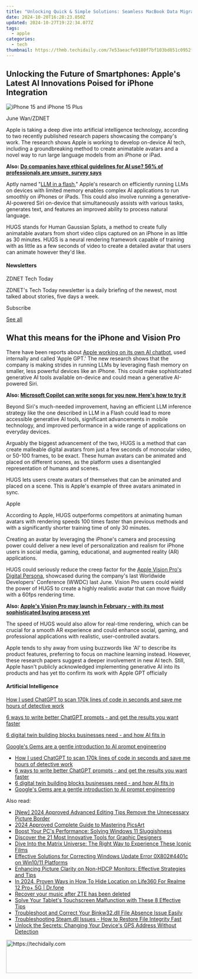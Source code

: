 ```yaml
---
title: "Unlocking Quick & Simple Solutions: Seamless MacBook Data Migration Strategies Revealed"
date: 2024-10-20T16:28:23.850Z
updated: 2024-10-27T19:22:34.077Z
tags:
  - apple
categories:
  - tech
thumbnail: https://thmb.techidaily.com/7e53aeacfe9180f7bf103bd851c0952fea27590b967ba6821cf8991af471fa5a.jpg
---
```


## Unlocking the Future of Smartphones: Apple's Latest AI Innovations Poised for iPhone Integration

![iPhone 15 and iPhone 15 Plus](https://www.zdnet.com/a/img/resize/ac25309069a747afd03edc752947beb16f5b1841/2023/11/03/4ac6a074-2ca2-4c64-a760-3695c25d5833/dsc09813.jpg?auto=webp&width=1280)

June Wan/ZDNET

Apple is taking a deep dive into artificial intelligence technology, according to two recently published research papers showcasing the company's work. The research shows Apple is working to develop on-device AI tech, including a groundbreaking method to create animatable avatars and a novel way to run large language models from an iPhone or iPad.

**Also: [Do companies have ethical guidelines for AI use? 56% of professionals are unsure, survey says](https://www.zdnet.com/article/do-companies-have-ethical-guidelines-for-ai-use-56-of-professionals-are-unsure-survey-says/)** 

Aptly named "[LLM in a flash](https://arxiv.org/pdf/2312.11514.pdf)," Apple's research on efficiently running LLMs on devices with limited memory enables complex AI applications to run smoothly on iPhones or iPads. This could also involve running a generative-AI-powered Siri on-device that simultaneously assists with various tasks, generates text, and features an improved ability to process natural language. 

HUGS stands for Human Gaussian Splats, a method to create fully animatable avatars from short video clips captured on an iPhone in as little as 30 minutes. HUGS is a neural rendering framework capable of training with as little as a few seconds of video to create a detailed avatar that users can animate however they'd like.

#### Newsletters

ZDNET Tech Today

ZDNET's Tech Today newsletter is a daily briefing of the newest, most talked about stories, five days a week.

 Subscribe

[See all](https://www.zdnet.com/newsletters/)

## What this means for the iPhone and Vision Pro

There have been reports about [Apple working on its own AI chatbot](https://www.zdnet.com/article/apple-sneaks-into-the-ai-chatbot-race-with-apple-gpt/), used internally and called 'Apple GPT.' The new research shows that the company is making strides in running LLMs by leveraging flash memory on smaller, less powerful devices like an iPhone. This could make sophisticated generative AI tools available on-device and could mean a generative AI-powered Siri.

**Also: [Microsoft Copilot can write songs for you now. Here's how to try it](https://www.zdnet.com/article/microsoft-copilot-can-now-write-songs-for-you-heres-how-to-try-it/)**

Beyond Siri's much-needed improvement, having an efficient LLM inference strategy like the one described in LLM in a Flash could lead to more accessible generative AI tools, significant advancements in mobile technology, and improved performance in a wide range of applications on everyday devices. 

Arguably the biggest advancement of the two, HUGS is a method that can create malleable digital avatars from just a few seconds of monocular video, or 50-100 frames, to be exact. These human avatars can be animated and placed on different scenes, as the platform uses a disentangled representation of humans and scenes.

HUGS lets users create avatars of themselves that can be animated and placed on a scene. This is Apple's example of three avatars animated in sync. 

Apple

According to Apple, HUGS outperforms competitors at animating human avatars with rendering speeds 100 times faster than previous methods and with a significantly shorter training time of only 30 minutes.

Creating an avatar by leveraging the iPhone's camera and processing power could deliver a new level of personalization and realism for iPhone users in social media, gaming, educational, and augmented reality (AR) applications.

HUGS could seriously reduce the creep factor for the [Apple Vision Pro's Digital Persona](https://www.zdnet.com/article/meet-your-digital-persona-apples-vision-pro-users-to-get-real-time-animated-avatars/), showcased during the company's last Worldwide Developers' Conference (WWDC) last June. Vision Pro users could wield the power of HUGS to create a highly realistic avatar that can move fluidly with a 60fps rendering time. 

**Also: [Apple's Vision Pro may launch in February - with its most sophisticated buying process yet](https://www.zdnet.com/article/apples-vision-pro-may-launch-in-february-with-its-most-sophisticated-buying-process-yet/)**

The speed of HUGS would also allow for real-time rendering, which can be crucial for a smooth AR experience and could enhance social, gaming, and professional applications with realistic, user-controlled avatars.

Apple tends to shy away from using buzzwords like 'AI' to describe its product features, preferring to focus on machine learning instead. However, these research papers suggest a deeper involvement in new AI tech. Still, Apple hasn't publicly acknowledged implementing generative AI into its products and has yet tto confirm its work with Apple GPT officially

#### Artificial Intelligence

[How I used ChatGPT to scan 170k lines of code in seconds and save me hours of detective work](https://www.zdnet.com/article/how-chatgpt-scanned-170k-lines-of-code-in-seconds-and-saved-me-hours-of-work/ "How I used ChatGPT to scan 170k lines of code in seconds and save me hours of detective work")

[6 ways to write better ChatGPT prompts - and get the results you want faster](https://www.zdnet.com/article/6-ways-to-write-better-chatgpt-prompts-and-get-the-results-you-want-faster/ "6 ways to write better ChatGPT prompts - and get the results you want faster")

[6 digital twin building blocks businesses need - and how AI fits in](https://www.zdnet.com/article/6-digital-twin-building-blocks-businesses-need-and-how-ai-fits-in/ "6 digital twin building blocks businesses need - and how AI fits in")

[Google's Gems are a gentle introduction to AI prompt engineering](https://www.zdnet.com/article/googles-gems-are-a-gentle-introduction-to-ai-prompt-engineering/ "Google's Gems are a gentle introduction to AI prompt engineering")

* [How I used ChatGPT to scan 170k lines of code in seconds and save me hours of detective work](https://www.zdnet.com/article/how-chatgpt-scanned-170k-lines-of-code-in-seconds-and-saved-me-hours-of-work/ "How I used ChatGPT to scan 170k lines of code in seconds and save me hours of detective work")
* [6 ways to write better ChatGPT prompts - and get the results you want faster](https://www.zdnet.com/article/6-ways-to-write-better-chatgpt-prompts-and-get-the-results-you-want-faster/ "6 ways to write better ChatGPT prompts - and get the results you want faster")
* [6 digital twin building blocks businesses need - and how AI fits in](https://www.zdnet.com/article/6-digital-twin-building-blocks-businesses-need-and-how-ai-fits-in/ "6 digital twin building blocks businesses need - and how AI fits in")
* [Google's Gems are a gentle introduction to AI prompt engineering](https://www.zdnet.com/article/googles-gems-are-a-gentle-introduction-to-ai-prompt-engineering/ "Google's Gems are a gentle introduction to AI prompt engineering")

<ins class="adsbygoogle"
     style="display:block"
     data-ad-format="autorelaxed"
     data-ad-client="ca-pub-7571918770474297"
     data-ad-slot="1223367746"></ins>

<ins class="adsbygoogle"
     style="display:block"
     data-ad-client="ca-pub-7571918770474297"
     data-ad-slot="8358498916"
     data-ad-format="auto"
     data-full-width-responsive="true"></ins>

<span class="atpl-alsoreadstyle">Also read:</span>
<div><ul>
<li><a href="https://fox-links.techidaily.com/new-2024-approved-advanced-editing-tips-remove-the-unnecessary-picture-border/"><u>[New] 2024 Approved Advanced Editing Tips Remove the Unnecessary Picture Border</u></a></li>
<li><a href="https://extra-resources.techidaily.com/2024-approved-complete-guide-to-mastering-picsart/"><u>2024 Approved Complete Guide to Mastering PicsArt</u></a></li>
<li><a href="https://techtrends.techidaily.com/boost-your-pcs-performance-solving-windows-11-sluggishness/"><u>Boost Your PC's Performance: Solving Windows 11 Sluggishness</u></a></li>
<li><a href="https://techtrends.techidaily.com/discover-the-21-most-innovative-tools-for-graphic-designers/"><u>Discover the 21 Most Innovative Tools for Graphic Designers</u></a></li>
<li><a href="https://techno-recovery.techidaily.com/dive-into-the-matrix-universe-the-right-way-to-experience-these-iconic-films/"><u>Dive Into the Matrix Universe: The Right Way to Experience These Iconic Films</u></a></li>
<li><a href="https://win-howtos.techidaily.com/effective-solutions-for-correcting-windows-update-error-0x8024401c-on-win1011-platforms/"><u>Effective Solutions for Correcting Windows Update Error 0X802#4401c on Win10/11 Platforms</u></a></li>
<li><a href="https://win-howtos.techidaily.com/enhancing-picture-clarity-on-non-hdcp-monitors-effective-strategies-and-tips/"><u>Enhancing Picture Clarity on Non-HDCP Monitors: Effective Strategies and Tips</u></a></li>
<li><a href="https://location-social.techidaily.com/in-2024-proven-ways-in-how-to-hide-location-on-life360-for-realme-12-proplus-5g-drfone-by-drfone-virtual-android/"><u>In 2024, Proven Ways in How To Hide Location on Life360 For Realme 12 Pro+ 5G | Dr.fone</u></a></li>
<li><a href="https://review-topics.techidaily.com/recover-your-music-after-zte-has-been-deleted-by-fonelab-android-recover-music/"><u>Recover your music after ZTE has been deleted</u></a></li>
<li><a href="https://fox-that.techidaily.com/solve-your-tablets-touchscreen-malfunction-with-these-8-effective-tips/"><u>Solve Your Tablet's Touchscreen Malfunction with These 8 Effective Tips</u></a></li>
<li><a href="https://techtrends.techidaily.com/troubleshoot-and-correct-your-binkw32dll-file-absence-issue-easily/"><u>Troubleshoot and Correct Your Binkw32.dll File Absence Issue Easily</u></a></li>
<li><a href="https://techtrends.techidaily.com/troubleshooting-steamdll-issues-how-to-restore-file-integrity-fast/"><u>Troubleshooting Steam.dll Issues - How to Restore File Integrity Fast</u></a></li>
<li><a href="https://techtrends.techidaily.com/unlock-the-secrets-changing-your-devices-gps-address-without-detection/"><u>Unlock the Secrets: Changing Your Device's GPS Address Without Detection</u></a></li>
</ul></div>

<!-- affiliate ads begin -->
<a href="https://laganoo.pxf.io/c/5597632/1484909/16446" target="_top" id="1484909">
  <img src="//a.impactradius-go.com/display-ad/16446-1484909" border="0" alt="https://techidaily.com" width="728" height="90"/>
</a>
<img height="0" width="0" src="https://laganoo.pxf.io/i/5597632/1484909/16446" style="position:absolute;visibility:hidden;" border="0" />
<!-- affiliate ads end -->

